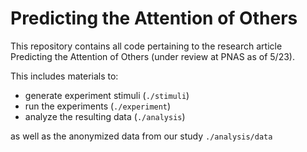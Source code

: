 # Predicting the Attention of Others

This repository contains all code pertaining to the research article Predicting the Attention of Others (under review at PNAS as of 5/23).

This includes materials to:
- generate experiment stimuli (`./stimuli`)
- run the experiments (`./experiment`)
- analyze the resulting data (`./analysis`)

as well as the anonymized data from our study `./analysis/data`
